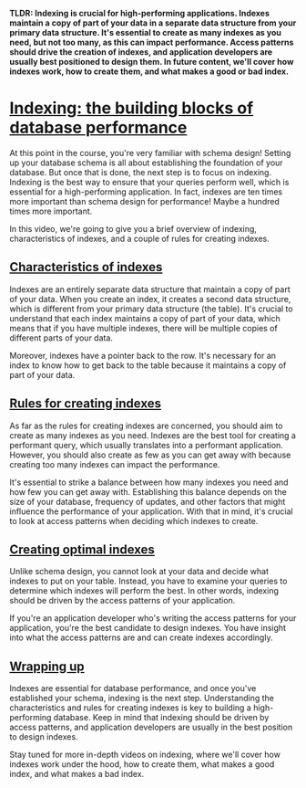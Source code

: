 **TLDR: Indexing is crucial for high-performing applications. Indexes maintain a copy of part of your data in a separate data structure from your primary data structure. It's essential to create as many indexes as you need, but not too many, as this can impact performance. Access patterns should drive the creation of indexes, and application developers are usually best positioned to design them. In future content, we'll cover how indexes work, how to create them, and what makes a good or bad index.**

# [Indexing: the building blocks of database performance](https://planetscale.com/courses/mysql-for-developers/indexes/introduction-to-indexes?autoplay=1#indexing-the-building-blocks-of-database-performance)

At this point in the course, you're very familiar with schema design! Setting up your database schema is all about establishing the foundation of your database. But once that is done, the next step is to focus on indexing. Indexing is the best way to ensure that your queries perform well, which is essential for a high-performing application. In fact, indexes are ten times more important than schema design for performance! Maybe a hundred times more important.

In this video, we're going to give you a brief overview of indexing, characteristics of indexes, and a couple of rules for creating indexes.

## [Characteristics of indexes](https://planetscale.com/courses/mysql-for-developers/indexes/introduction-to-indexes?autoplay=1#characteristics-of-indexes)

Indexes are an entirely separate data structure that maintain a copy of part of your data. When you create an index, it creates a second data structure, which is different from your primary data structure (the table). It's crucial to understand that each index maintains a copy of part of your data, which means that if you have multiple indexes, there will be multiple copies of different parts of your data.

Moreover, indexes have a pointer back to the row. It's necessary for an index to know how to get back to the table because it maintains a copy of part of your data.

## [Rules for creating indexes](https://planetscale.com/courses/mysql-for-developers/indexes/introduction-to-indexes?autoplay=1#rules-for-creating-indexes)

As far as the rules for creating indexes are concerned, you should aim to create as many indexes as you need. Indexes are the best tool for creating a performant query, which usually translates into a performant application. However, you should also create as few as you can get away with because creating too many indexes can impact the performance.

It's essential to strike a balance between how many indexes you need and how few you can get away with. Establishing this balance depends on the size of your database, frequency of updates, and other factors that might influence the performance of your application. With that in mind, it's crucial to look at access patterns when deciding which indexes to create.

## [Creating optimal indexes](https://planetscale.com/courses/mysql-for-developers/indexes/introduction-to-indexes?autoplay=1#creating-optimal-indexes)

Unlike schema design, you cannot look at your data and decide what indexes to put on your table. Instead, you have to examine your queries to determine which indexes will perform the best. In other words, indexing should be driven by the access patterns of your application.

If you're an application developer who's writing the access patterns for your application, you're the best candidate to design indexes. You have insight into what the access patterns are and can create indexes accordingly.

## [Wrapping up](https://planetscale.com/courses/mysql-for-developers/indexes/introduction-to-indexes?autoplay=1#wrapping-up)

Indexes are essential for database performance, and once you've established your schema, indexing is the next step. Understanding the characteristics and rules for creating indexes is key to building a high-performing database. Keep in mind that indexing should be driven by access patterns, and application developers are usually in the best position to design indexes.

Stay tuned for more in-depth videos on indexing, where we'll cover how indexes work under the hood, how to create them, what makes a good index, and what makes a bad index.